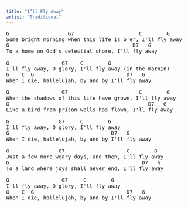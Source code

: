 ```yaml
---
title: "I’ll Fly Away"
artist: "Traditional"
---
```

<pre>
G                   G7                     C        G
Some bright morning when this life is o'er, I'll fly away
G                                        D7   G
To a home on God's celestial shore, I'll fly away

G                 G7    C        G
I'll fly away, O glory, I'll fly away (in the mornin)
G    C  G                              D7   G
When I die, hallelujah, by and by I'll fly away

G                 G7                       C        G
When the shadows of this life have grown, I'll fly away
G                                             D7   G
Like a bird from prison walls has flown, I'll fly away

G                G7     C        G
I'll fly away, O glory, I'll fly away
G                                 D7   G
When I die, hallelujah, by and by I'll fly away

G                G7                    C        G
Just a few more weary days, and then, I'll fly away
G                                           D7   G
To a land where joys shall never end, I'll fly away

G                 G7     C        G
I'll fly away, O glory, I'll fly away
G    C  G                              D7   G
When I die, hallelujah, by and by I'll fly away

</pre>

